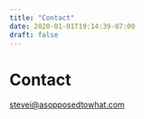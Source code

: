 ```yaml
---
title: "Contact"
date: 2020-01-01T19:14:39-07:00
draft: false
---
```


# Contact

stevei@asopposedtowhat.com
